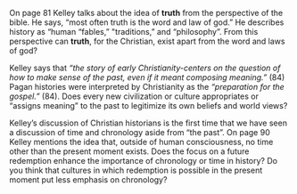 On page 81 Kelley talks about the idea of **truth** from the perspective of the bible. He says, “most often truth is the word and law of god.” He describes history as “human “fables,” "traditions,” and “philosophy”. From this perspective can **truth**, for the Christian, exist apart from the word and laws of god?

Kelley says that *“the story of early Christianity-centers on the question of how to make sense of the past, even if it meant composing meaning.”* (84)  Pagan histories were interpreted by Christianity as the *“preparation for the gospel.”* (84). Does every new civilization or culture appropriates or “assigns meaning” to the past to legitimize its own beliefs and world views?

Kelley’s discussion of Christian historians is the first time that we have seen a discussion of time and chronology aside from “the past”.  On page 90 Kelley mentions the idea that, outside of human consciousness, no time other than the present moment exists. Does the focus on a future redemption enhance the importance of chronology or time in history?  Do you think that cultures in which redemption is possible in the present moment put less emphasis on chronology?


